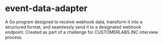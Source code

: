 # event-data-adapter
A Go program designed to receive webhook data, transform it into a structured format, and seamlessly send it to a designated webhook endpoint. Created as part of a challenge for CUSTOMERLABS.INC interview process.
